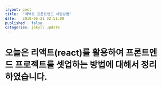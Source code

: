 ```yaml
---
layout: post
title:  "리액트 프론트엔드 세팅방법"
date:   2019-05-21 02:51:00
published : false
categories: jekyll update
---
```


<h1> 오늘은 리액트(react)를 활용하여 프론트엔드 프로젝트를 셋업하는 방법에 대해서 정리하였습니다.</h1>
